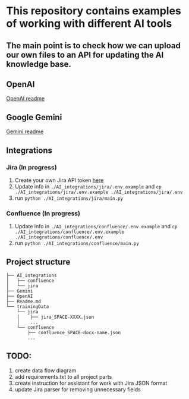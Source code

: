 # This repository contains examples of working with different AI tools
## The main point is to check how we can upload our own files to an API for updating the AI knowledge base.
## OpenAI 
[OpenAI readme](./OpenAI/Readme.md)

## Google Gemini  
[Gemini readme](./Gemini/Readme.md)

## Integrations
### Jira (In progress)
1. Create your own Jira API token [here](https://jira.ontrq.com/secure/ViewProfile.jspa?selectedTab=com.atlassian.pats.pats-plugin:jira-user-personal-access-tokens)
1. Update info in `./AI_integrations/jira/.env.example` and `cp ./AI_integrations/jira/.env.example ./AI_integrations/jira/.env`
2. run `python ./AI_integrations/jira/main.py`

### Confluence (In progress)
1. Update info in `./AI_integrations/confluence/.env.example` and `cp ./AI_integrations/confluence/.env.example ./AI_integrations/confluence/.env`
2. run `python ./AI_integrations/confluence/main.py`

## Project structure
```
├── AI_integrations
│   ├── confluence
│   └── jira
├── Gemini
├── OpenAI
├── Readme.md
└── trainingData
    └── jira
    │    ├── jira_SPACE-XXXX.json
    │    ...
    └── confluence
        ├── confluence_SPACE-docx-name.json
        ...
```
## TODO:
1. create data flow diagram
2. add requirements.txt to all project parts
3. create instruction for assistant for work with Jira JSON format
4. update Jira parser for removing unnecessary fields
